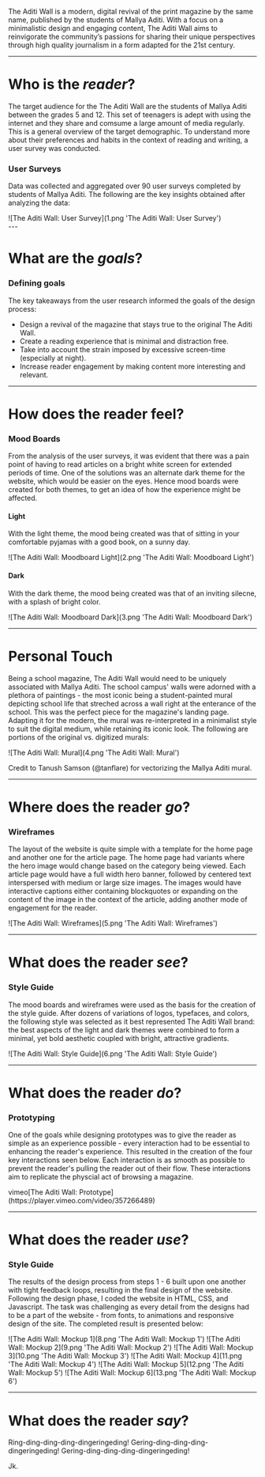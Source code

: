 <p class="introduction">The Aditi Wall is a modern, digital revival of the print magazine by the same name, published by the students of Mallya Aditi. With a focus on a minimalistic design and engaging content, The Aditi Wall aims to reinvigorate the community’s passions for sharing their unique perspectives through high quality journalism in a form adapted for the 21st century.</p>

---

# Who is the _reader_?

The target audience for the The Aditi Wall are the students of Mallya Aditi between the grades 5 and 12. This set of teenagers is adept with using the internet and they share and comsume a large amount of media regularly. This is a general overview of the target demographic. To understand more about their preferences and habits in the context of reading and writing, a user survey was conducted.

### User Surveys

Data was collected and aggregated over 90 user surveys completed by students of Mallya Aditi. The following are the key insights obtained after analyzing the data:

<div markdown class="image image-width-body">
![The Aditi Wall: User Survey](1.png 'The Aditi Wall: User Survey')
</div>
---

# What are the _goals_?

### Defining goals

The key takeaways from the user research informed the goals of the design process:

- Design a revival of the magazine that stays true to the original The Aditi Wall.
- Create a reading experience that is minimal and distraction free.
- Take into account the strain imposed by excessive screen-time (especially at night).
- Increase reader engagement by making content more interesting and relevant.

---

# How does the reader feel?

### Mood Boards

From the analysis of the user surveys, it was evident that there was a pain point of having to read articles on a bright white screen for extended periods of time. One of the solutions was an alternate dark theme for the website, which would be easier on the eyes. Hence mood boards were created for both themes, to get an idea of how the experience might be affected.

#### Light

With the light theme, the mood being created was that of sitting in your comfortable pyjamas with a good book, on a sunny day.

<div markdown class="image image-width-body image-inline image-rounded">
  ![The Aditi Wall: Moodboard Light](2.png 'The Aditi Wall: Moodboard Light')
</div>

#### Dark

With the dark theme, the mood being created was that of an inviting silecne, with a splash of bright color.

<div markdown class="image image-width-body image-inline image-rounded">
  ![The Aditi Wall: Moodboard Dark](3.png 'The Aditi Wall: Moodboard Dark')
</div>

---

# Personal Touch

Being a school magazine, The Aditi Wall would need to be uniquely associated with Mallya Aditi. The school campus' walls were adorned with a plethora of paintings - the most iconic being a student-painted mural depicting school life that streched across a wall right at the enterance of the school. This was the perfect piece for the magazine's landing page. Adapting it for the modern, the mural was re-interpreted in a minimalist style to suit the digital medium, while retaining its iconic look. The following are portions of the original vs. digitized murals:

<div markdown class="image image-width-full image-with-caption">
  ![The Aditi Wall: Mural](4.png 'The Aditi Wall: Mural')
</div>
<p class="image-caption">Credit to Tanush Samson (@tanflare) for vectorizing the Mallya Aditi mural.<p>

---

# Where does the reader _go_?

### Wireframes

The layout of the website is quite simple with a template for the home page and another one for the article page. The home page had variants where the hero image would change based on the category being viewed. Each article page would have a full width hero banner, followed by centered text interspersed with medium or large size images. The images would have interactive captions either containing blockquotes or expanding on the content of the image in the context of the article, adding another mode of engagement for the reader.

<div markdown class="image image-width-text">
  ![The Aditi Wall: Wireframes](5.png 'The Aditi Wall: Wireframes')
</div>

---

# What does the reader _see_?

### Style Guide

The mood boards and wireframes were used as the basis for the creation of the style guide. After dozens of variations of logos, typefaces, and colors, the following style was selected as it best represented The Aditi Wall brand: the best aspects of the light and dark themes were combined to form a minimal, yet bold aesthetic coupled with bright, attractive gradients.

<div markdown class="image image-width-text">
  ![The Aditi Wall: Style Guide](6.png 'The Aditi Wall: Style Guide')
</div>

---

# What does the reader _do_?

### Prototyping

One of the goals while designing prototypes was to give the reader as simple as an experience possible - every interaction had to be essential to enhancing the reader's experience. This resulted in the creation of the four key interactions seen below. Each interaction is as smooth as possible to prevent the reader's pulling the reader out of their flow. These interactions aim to replicate the physcial act of browsing a magazine.

<div markdown class="video video-width-body">
  vimeo[The Aditi Wall: Prototype](https://player.vimeo.com/video/357266489)
</div>

---

# What does the reader _use_?

### Style Guide

The results of the design process from steps 1 - 6 built upon one another with tight feedback loops, resulting in the final design of the website. Following the design phase, I coded the website in HTML, CSS, and Javascript. The task was challenging as every detail from the designs had to be a part of the website - from fonts, to animations and responsive design of the site. The completed result is presented below:

<div markdown class="image image-width-full image-group-horizontal">
  ![The Aditi Wall: Mockup 1](8.png 'The Aditi Wall: Mockup 1')
  ![The Aditi Wall: Mockup 2](9.png 'The Aditi Wall: Mockup 2')
  ![The Aditi Wall: Mockup 3](10.png 'The Aditi Wall: Mockup 3')
  ![The Aditi Wall: Mockup 4](11.png 'The Aditi Wall: Mockup 4')
  ![The Aditi Wall: Mockup 5](12.png 'The Aditi Wall: Mockup 5')
  ![The Aditi Wall: Mockup 6](13.png 'The Aditi Wall: Mockup 6')
</div>

---

# What does the reader _say_?

Ring-ding-ding-ding-dingeringeding!
Gering-ding-ding-ding-dingeringeding!
Gering-ding-ding-ding-dingeringeding!

Jk.

<div class="post-footer"></div>
